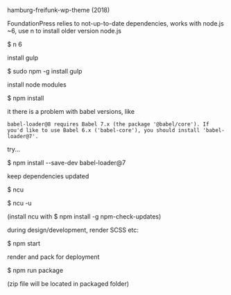 hamburg-freifunk-wp-theme (2018)

FoundationPress relies to not-up-to-date dependencies, works with node.js ~6, use n to install older version node.js

$ n 6

install gulp

$ sudo npm -g install gulp

install node modules

$ npm install

it there is a problem with babel versions, like

`
 babel-loader@8 requires Babel 7.x (the package '@babel/core'). If you'd like to use Babel 6.x ('babel-core'), you should install 'babel-loader@7'.
`

try...

$ npm install --save-dev babel-loader@7


keep dependencies updated

$ ncu

$ ncu -u

(install ncu with $ npm install -g npm-check-updates)

during design/development, render SCSS etc:

$ npm start

render and pack for deployment

$ npm run package

(zip file will be located in packaged folder)